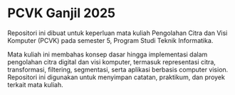 # PCVK Ganjil 2025

Repositori ini dibuat untuk keperluan mata kuliah Pengolahan Citra dan Visi Komputer (PCVK) pada semester 5, Program Studi Teknik Informatika.

Mata kuliah ini membahas konsep dasar hingga implementasi dalam pengolahan citra digital dan visi komputer, termasuk representasi citra, transformasi, filtering, segmentasi, serta aplikasi berbasis computer vision.  
Repositori ini digunakan untuk menyimpan catatan, praktikum, dan proyek terkait mata kuliah.

